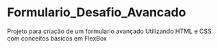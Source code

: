 # Formulario_Desafio_Avancado
Projeto para criação de um formulario avançado Utilizando HTML e CSS com conceitos básicos em FlexBox

